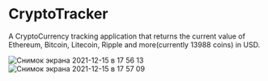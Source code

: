 # CryptoTracker
A CryptoCurrency tracking application that returns the current value of Ethereum, Bitcoin, Litecoin, Ripple and more(currently 13988 coins) in USD.

![Снимок экрана 2021-12-15 в 17 56 13](https://user-images.githubusercontent.com/91129638/146210363-1547c87a-8612-46c0-ab85-1ff7768c4e4f.png)
![Снимок экрана 2021-12-15 в 17 57 09](https://user-images.githubusercontent.com/91129638/146210373-4e3dc2b1-9a24-453f-a405-52a9775cf8eb.png)
